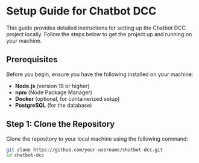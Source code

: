 # Setup Guide for Chatbot DCC

This guide provides detailed instructions for setting up the Chatbot DCC project locally. Follow the steps below to get the project up and running on your machine.

## Prerequisites

Before you begin, ensure you have the following installed on your machine:

- **Node.js** (version 18 or higher)
- **npm** (Node Package Manager)
- **Docker** (optional, for containerized setup)
- **PostgreSQL** (for the database)

## Step 1: Clone the Repository

Clone the repository to your local machine using the following command:

```sh
git clone https://github.com/your-username/chatbot-dcc.git
cd chatbot-dcc